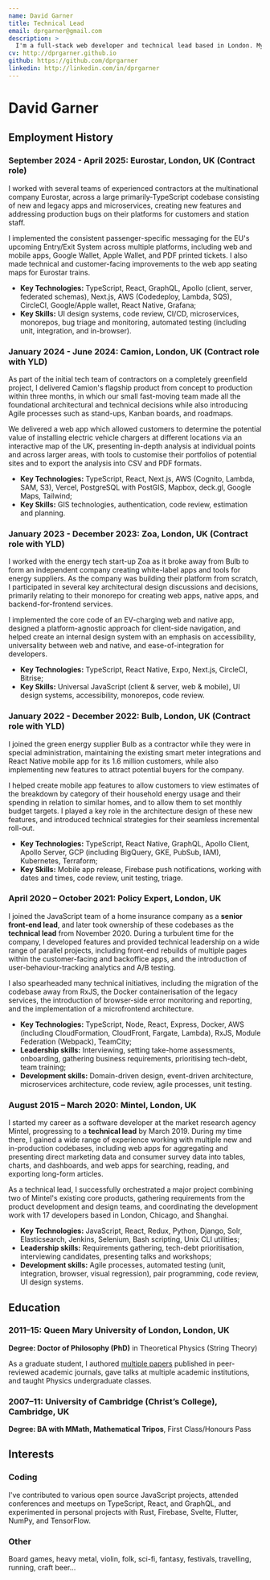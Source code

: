 ```yaml
---
name: David Garner
title: Technical Lead
email: dprgarner@gmail.com
description: >
  I'm a full-stack web developer and technical lead based in London. My primary focus is front-end development with **TypeScript** and **React**, but I also have considerable professional experience in back-end development with **Node.js, Python, and Django**. I place a strong emphasis on quality in all of my code, and consider code review and automated testing to be essential parts of the development process.
cv: http://dprgarner.github.io
github: https://github.com/dprgarner
linkedin: http://linkedin.com/in/dprgarner
---
```


# David Garner

## Employment History

### September 2024 - April 2025: Eurostar, London, UK (Contract role)

I worked with several teams of experienced contractors at the multinational company Eurostar, across a large primarily-TypeScript codebase consisting of new and legacy apps and microservices, creating new features and addressing production bugs on their platforms for customers and station staff.

I implemented the consistent passenger-specific messaging for the EU's upcoming Entry/Exit System across multiple platforms, including web and mobile apps, Google Wallet, Apple Wallet, and PDF printed tickets. I also made technical and customer-facing improvements to the web app seating maps for Eurostar trains.

- **Key Technologies:** TypeScript, React, GraphQL, Apollo (client, server, federated schemas), Next.js, AWS (Codedeploy, Lambda, SQS), CircleCI, Google/Apple wallet, React Native, Grafana;
- **Key Skills:** UI design systems, code review, CI/CD, microservices, monorepos, bug triage and monitoring, automated testing (including unit, integration, and in-browser).

### January 2024 - June 2024: Camion, London, UK (Contract role with YLD)

As part of the initial tech team of contractors on a completely greenfield project, I delivered Camion's flagship product from concept to production within three months, in which our small fast-moving team made all the foundational architectural and technical decisions while also introducing Agile processes such as stand-ups, Kanban boards, and roadmaps.

We delivered a web app which allowed customers to determine the potential value of installing electric vehicle chargers at different locations via an interactive map of the UK, presenting in-depth analysis at individual points and across larger areas, with tools to customise their portfolios of potential sites and to export the analysis into CSV and PDF formats.

- **Key Technologies:** TypeScript, React, Next.js, AWS (Cognito, Lambda, SAM, S3), Vercel, PostgreSQL with PostGIS, Mapbox, deck.gl, Google Maps, Tailwind;
- **Key Skills:** GIS technologies, authentication, code review, estimation and planning.

### January 2023 - December 2023: Zoa, London, UK (Contract role with YLD)

I worked with the energy tech start-up Zoa as it broke away from Bulb to form an independent company creating white-label apps and tools for energy suppliers.
As the company was building their platform from scratch, I participated in several key architectural design discussions and decisions, primarily relating to their monorepo for creating web apps, native apps, and backend-for-frontend services.

I implemented the core code of an EV-charging web and native app, designed a platform-agnostic approach for client-side navigation, and helped create an internal design system with an emphasis on accessibility, universality between web and native, and ease-of-integration for developers.

- **Key Technologies:** TypeScript, React Native, Expo, Next.js, CircleCI, Bitrise;
- **Key Skills:** Universal JavaScript (client & server, web & mobile), UI design systems, accessibility, monorepos, code review.

### January 2022 - December 2022: Bulb, London, UK (Contract role with YLD)

I joined the green energy supplier Bulb as a contractor while they were in special administration, maintaining the existing smart meter integrations and React Native mobile app for its 1.6 million customers, while also implementing new features to attract potential buyers for the company.

I helped create mobile app features to allow customers to view estimates of the breakdown by category of their household energy usage and their spending in relation to similar homes, and to allow them to set monthly budget targets. I played a key role in the architecture design of these new features, and introduced technical strategies for their seamless incremental roll-out.

- **Key Technologies:** TypeScript, React Native, GraphQL, Apollo Client, Apollo Server, GCP (including BigQuery, GKE, PubSub, IAM), Kubernetes, Terraform;
- **Key Skills:** Mobile app release, Firebase push notifications, working with dates and times, code review, unit testing, triage.

### April 2020 – October 2021: Policy Expert, London, UK

I joined the JavaScript team of a home insurance company as a **senior front-end lead**, and later took ownership of these codebases as the **technical lead** from November 2020. During a turbulent time for the company, I developed features and provided technical leadership on a wide range of parallel projects, including front-end rebuilds of multiple pages within the customer-facing and backoffice apps, and the introduction of user-behaviour-tracking analytics and A/B testing.

I also spearheaded many technical initiatives, including the migration of the codebase away from RxJS, the Docker containerisation of the legacy services, the introduction of browser-side error monitoring and reporting, and the implementation of a microfrontend architecture.

- **Key Technologies:** TypeScript, Node, React, Express, Docker, AWS (including CloudFormation, CloudFront, Fargate, Lambda), RxJS, Module Federation (Webpack), TeamCity;
- **Leadership skills:** Interviewing, setting take-home assessments, onboarding, gathering business requirements, prioritising tech-debt, team training;
- **Development skills:** Domain-driven design, event-driven architecture, microservices architecture, code review, agile processes, unit testing.

### **August 2015 – March 2020:** Mintel, London, UK

I started my career as a software developer at the market research agency Mintel, progressing to a **technical lead** by March 2019. During my time there, I gained a wide range of experience working with multiple new and in-production codebases, including web apps for aggregating and presenting direct marketing data and consumer survey data into tables, charts, and dashboards, and web apps for searching, reading, and exporting long-form articles.

As a technical lead, I successfully orchestrated a major project combining two of Mintel's existing core products, gathering requirements from the product development and design teams, and coordinating the development work with 17 developers based in London, Chicago, and Shanghai.

- **Key Technologies:** JavaScript, React, Redux, Python, Django, Solr, Elasticsearch, Jenkins, Selenium, Bash scripting, Unix CLI utilities;
- **Leadership skills:** Requirements gathering, tech-debt prioritisation, interviewing candidates, presenting talks and workshops;
- **Development skills:** Agile processes, automated testing (unit, integration, browser, visual regression), pair programming, code review, UI design systems.

<!-- <div class="break" /> -->

## Education

### **2011–15: Queen Mary University of London**, London, UK

**Degree: Doctor of Philosophy (PhD)** in Theoretical Physics (String Theory)

As a graduate student, I authored [multiple papers](https://arxiv.org/search/hep-th?searchtype=author&query=Garner%2C+D) published in peer-reviewed academic journals, gave talks at multiple academic institutions, and taught Physics undergraduate classes.

### **2007–11: University of Cambridge** (Christ’s College), Cambridge, UK

**Degree: BA with MMath, Mathematical Tripos**, First Class/Honours Pass

## Interests

### Coding

I've contributed to various open source JavaScript projects, attended conferences and meetups on TypeScript, React, and GraphQL, and experimented in personal projects with Rust, Firebase, Svelte, Flutter, NumPy, and TensorFlow.

### Other

Board games, heavy metal, violin, folk, sci-fi, fantasy, festivals, travelling, running, craft beer...
